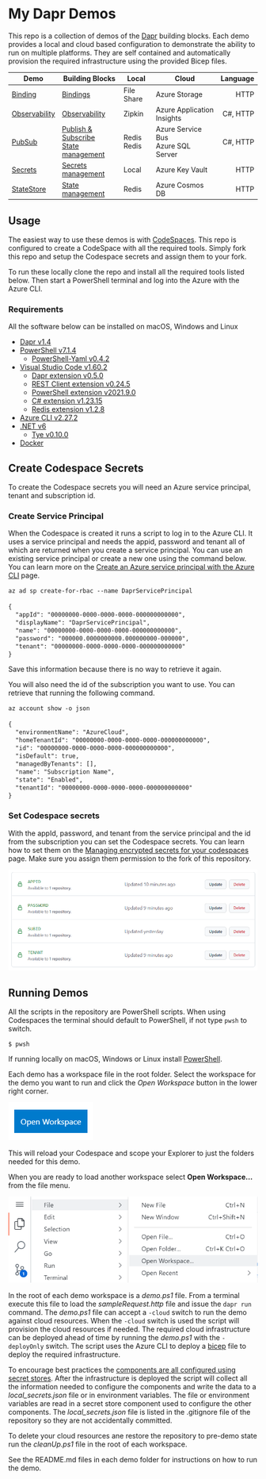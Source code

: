 # My Dapr Demos

This repo is a collection of demos of the [Dapr](https://dapr.io) building blocks. Each demo provides a local and cloud based configuration to demonstrate the ability to run on multiple platforms. They are self contained and automatically provision the required infrastructure using the provided Bicep files.

Demo | Building Blocks | Local | Cloud | Language
--- | --- | --- | --- | ---:
[Binding](./Binding) | [Bindings](https://docs.dapr.io/developing-applications/building-blocks/bindings/) | File Share | Azure Storage | HTTP
[Observability](./Observability) | [Observability](https://docs.dapr.io/developing-applications/building-blocks/observability/) | Zipkin | Azure Application Insights | C#, HTTP
[PubSub](./PubSub) | [Publish & Subscribe](https://docs.dapr.io/developing-applications/building-blocks/pubsub/) <br> [State management](https://docs.dapr.io/developing-applications/building-blocks/state-management/) | Redis <br> Redis | Azure Service Bus <br> Azure SQL Server | C#, HTTP
[Secrets](./Secrets) | [Secrets management](https://docs.dapr.io/developing-applications/building-blocks/secrets/) | Local | Azure Key Vault | HTTP
[StateStore](./StateStore) | [State management](https://docs.dapr.io/developing-applications/building-blocks/state-management/) | Redis | Azure Cosmos DB | HTTP
## Usage

The easiest way to use these demos is with [CodeSpaces](https://github.com/features/codespaces). This repo is configured to create a CodeSpace with all the required tools. Simply fork this repo and setup the Codespace secrets and assign them to your fork.

To run these locally clone the repo and install all the required tools listed below. Then start a PowerShell terminal and log into the Azure with the Azure CLI.

### Requirements

All the software below can be installed on macOS, Windows and Linux

- [Dapr v1.4](https://docs.dapr.io/getting-started/)
- [PowerShell v7.1.4](https://github.com/powershell/powershell)
  - [PowerShell-Yaml v0.4.2](https://www.powershellgallery.com/packages/powershell-yaml/0.4.2)
- [Visual Studio Code v1.60.2](https://visualstudio.microsoft.com/)
  - [Dapr extension v0.5.0](https://marketplace.visualstudio.com/items?itemName=ms-azuretools.vscode-dapr)
  - [REST Client extension v0.24.5](https://marketplace.visualstudio.com/items?itemName=humao.rest-client)
  - [PowerShell extension v2021.9.0](https://marketplace.visualstudio.com/items?itemName=ms-vscode.PowerShell)
  - [C# extension v1.23.15](https://marketplace.visualstudio.com/items?itemName=ms-dotnettools.csharp)
  - [Redis extension v1.2.8](https://marketplace.visualstudio.com/items?itemName=cweijan.vscode-redis-client)
- [Azure CLI v2.27.2](https://docs.microsoft.com/en-us/cli/azure/install-azure-cli)
- [.NET v6](https://dotnet.microsoft.com/download/dotnet/6.0)
  - [Tye v0.10.0](https://github.com/dotnet/tye)
- [Docker](https://www.docker.com/products/docker-desktop)

## Create Codespace Secrets

To create the Codespace secrets you will need an Azure service principal, tenant and subscription id.

### Create Service Principal

When the Codespace is created it runs a script to log in to the Azure CLI. It uses a service principal and needs the appid, password and tenant all of which are returned when you create a service principal. You can use an existing service principal or create a new one using the command below. You can learn more on the [Create an Azure service principal with the Azure CLI](https://docs.microsoft.com/en-us/cli/azure/create-an-azure-service-principal-azure-cli) page.

```
az ad sp create-for-rbac --name DaprServicePrincipal

{
  "appId": "00000000-0000-0000-0000-000000000000",
  "displayName": "DaprServicePrincipal",
  "name": "00000000-0000-0000-0000-000000000000",
  "password": "000000.0000000000.000000000-000000",
  "tenant": "00000000-0000-0000-0000-000000000000"
}

```

Save this information because there is no way to retrieve it again.

You will also need the id of the subscription you want to use. You can retrieve that running the following command.

```
az account show -o json

{
  "environmentName": "AzureCloud",
  "homeTenantId": "00000000-0000-0000-0000-000000000000",
  "id": "00000000-0000-0000-0000-000000000000",
  "isDefault": true,
  "managedByTenants": [],
  "name": "Subscription Name",
  "state": "Enabled",
  "tenantId": "00000000-0000-0000-0000-000000000000"
}

```

### Set Codespace secrets

With the appId, password, and tenant from the service principal and the id from the subscription you can set the Codespace secrets. You can learn how to set them on the [Managing encrypted secrets for your codespaces](https://docs.github.com/en/codespaces/managing-your-codespaces/managing-encrypted-secrets-for-your-codespaces) page. Make sure you assign them permission to the fork of this repository.

![codespace secrets](./.images/CodespaceSecrets.png)

## Running Demos

All the scripts in the repository are PowerShell scripts. When using Codespaces the terminal should default to PowerShell, if not type `pwsh` to switch.

```
$ pwsh
```

If running locally on macOS, Windows or Linux install [PowerShell](https://github.com/powershell/powershell).

Each demo has a workspace file in the root folder. Select the workspace for the demo you want to run and click the *Open Workspace* button in the lower right corner.

![open workspace](./.images/OpenWorkspace.png)

This will reload your Codespace and scope your Explorer to just the folders needed for this demo.

When you are ready to load another workspace select **Open Workspace...** from the file menu.

![open workspace](./.images/OpenWorkspaceFileMenu.png)

In the root of each demo workspace is a _demo.ps1_ file. From a terminal execute this file to load the _sampleRequest.http_ file and issue the `dapr run` command. The _demo.ps1_ file can accept a `-cloud` switch to run the demo against cloud resources. When the `-cloud` switch is used the script will provision the cloud resources if needed. The required cloud infrastructure can be deployed ahead of time by running the _demo.ps1_ with the `-deployOnly` switch. The script uses the Azure CLI to deploy a [bicep](https://docs.microsoft.com/en-us/azure/azure-resource-manager/bicep/overview) file to deploy the required infrastructure.

 To encourage best practices the [components are all configured using secret stores](https://docs.dapr.io/operations/components/component-secrets/). After the infrastructure is deployed the script will collect all the information needed to configure the components and write the data to a _local_secrets.json_ file or in environment variables. The file or environment variables are read in a secret store component used to configure the other components. The _local_secrets.json_ file is listed in the .gitignore file of the repository so they are not accidentally committed.

 To delete your cloud resources ane restore the repository to pre-demo state run the _cleanUp.ps1_ file in the root of each workspace.

 See the README.md files in each demo folder for instructions on how to run the demo.
